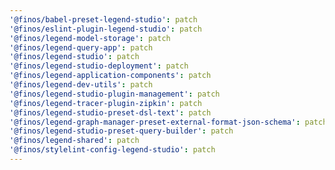 ```yaml
---
'@finos/babel-preset-legend-studio': patch
'@finos/eslint-plugin-legend-studio': patch
'@finos/legend-model-storage': patch
'@finos/legend-query-app': patch
'@finos/legend-studio': patch
'@finos/legend-studio-deployment': patch
'@finos/legend-application-components': patch
'@finos/legend-dev-utils': patch
'@finos/legend-studio-plugin-management': patch
'@finos/legend-tracer-plugin-zipkin': patch
'@finos/legend-studio-preset-dsl-text': patch
'@finos/legend-graph-manager-preset-external-format-json-schema': patch
'@finos/legend-studio-preset-query-builder': patch
'@finos/legend-shared': patch
'@finos/stylelint-config-legend-studio': patch
---
```

